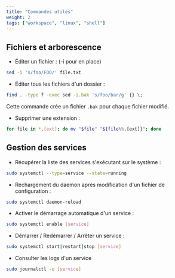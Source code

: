 ```yaml
---
title: "Commandes utiles"
weight: 2
tags: ["workspace", "linux", "shell"]
---
```


## Fichiers et arborescence

- Éditer un fichier : (-i pour en place)

```bash
sed -i 's/foo/FOO/' file.txt
```

- Éditer tous les fichiers d'un dossier :

```bash
find . -type f -exec sed -i.bak 's/foo/bar/g' {} \;
```

Cette commande crée un fichier `.bak` pour chaque fichier modifié.

- Supprimer une extension :

```bash
for file in *.[ext]; do mv "$file" "${file%%.[ext]}"; done
```

## Gestion des services

- Récupérer la liste des services s'exécutant sur le système :

```bash
sudo systemctl --type=service --state=running
```

- Rechargement du daemon après modification d'un fichier de configuration :

```bash
sudo systemctl daemon-reload
```

- Activer le démarrage automatique d'un service :

```bash
sudo systemctl enable [service]
```

- Démarrer / Redémarrer / Arrêter un service :

```bash
sudo systemctl start|restart|stop [service]
```

- Consulter les logs d'un service

```bash
sudo journalctl -u [service]
```
